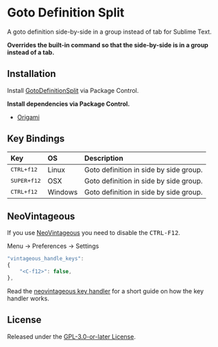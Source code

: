 # Goto Definition Split

A goto definition side-by-side in a group instead of tab for Sublime Text.

**Overrides the built-in command so that the side-by-side is in a group instead of a tab.**

## Installation

Install [GotoDefinitionSplit](https://packagecontrol.io/packages/GotoDefinitionSplit) via Package Control.

**Install dependencies via Package Control.**

- [Origami](https://packagecontrol.io/packages/Origami)

## Key Bindings

Key  | OS   | Description
:--- | :--- | :----------
<kbd>CTRL+f12</kbd> | Linux | Goto definition in side by side group.
<kbd>SUPER+f12</kbd> | OSX | Goto definition in side by side group.
<kbd>CTRL+f12</kbd> | Windows | Goto definition in side by side group.

## NeoVintageous

If you use [NeoVintageous](https://packagecontrol.io/packages/NeoVintageous) you need to disable the <kbd>CTRL-F12</kbd>.

Menu → Preferences → Settings

```js
"vintageous_handle_keys":
{
    "<C-f12>": false,
},
```

Read the [neovintageous key handler](https://blog.gerardroche.com/2022/09/22/neovintageous-key-handler/) for a short guide on how the key handler works.



## License

Released under the [GPL-3.0-or-later License](LICENSE).
